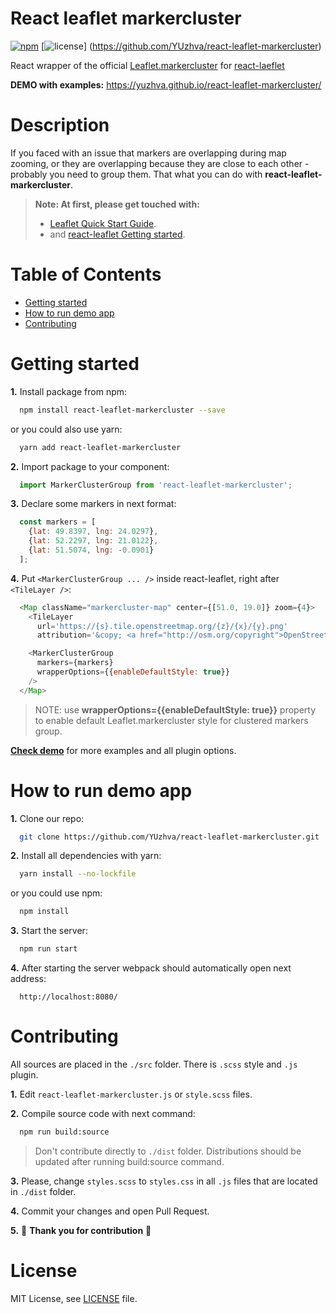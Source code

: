 # React leaflet markercluster
[![npm](https://img.shields.io/npm/v/react-leaflet-markercluster.svg)](
https://www.npmjs.com/package/react-leaflet-markercluster)
[![license](https://img.shields.io/github/license/mashape/apistatus.svg?style=plastic)]
(https://github.com/YUzhva/react-leaflet-markercluster)

React wrapper of the official [Leaflet.markercluster](
https://github.com/Leaflet/Leaflet.markercluster)
for [react-laeflet](https://github.com/PaulLeCam/react-leaflet)

**DEMO with examples:** https://yuzhva.github.io/react-leaflet-markercluster/

# Description

If you faced with an issue that markers are overlapping during map zooming, or they are
overlapping because they are close to each other - probably you need to group them.
That what you can do with **react-leaflet-markercluster**.

> **Note: At first, please get touched with:**
> - [Leaflet Quick Start Guide](
http://leafletjs.com/examples/quick-start/).
> - and [react-leaflet Getting started](
https://github.com/PaulLeCam/react-leaflet/blob/master/docs/Getting%20started.md).


# Table of Contents
* [Getting started](#getting-started)
* [How to run demo app](#how-to-run-demo-app)
* [Contributing](#contributing)

# Getting started

**1.** Install package from npm:
```bash
  npm install react-leaflet-markercluster --save
```
or you could also use yarn:
```bash
  yarn add react-leaflet-markercluster
```

**2.** Import package to your component:
```javascript
  import MarkerClusterGroup from 'react-leaflet-markercluster';
```

**3.** Declare some markers in next format:
```javascript
  const markers = [
    {lat: 49.8397, lng: 24.0297},
    {lat: 52.2297, lng: 21.0122},
    {lat: 51.5074, lng: -0.0901}
  ];
```

**4.** Put `<MarkerClusterGroup ... />` inside react-leaflet, right after `<TileLayer />`:
```javascript
  <Map className="markercluster-map" center={[51.0, 19.0]} zoom={4}>
    <TileLayer
      url='https://{s}.tile.openstreetmap.org/{z}/{x}/{y}.png'
      attribution='&copy; <a href="http://osm.org/copyright">OpenStreetMap</a> contributors'/>

    <MarkerClusterGroup
      markers={markers}
      wrapperOptions={{enableDefaultStyle: true}}
    />
  </Map>
```
> NOTE: use **wrapperOptions={{enableDefaultStyle: true}}** property
to enable default Leaflet.markercluster style for clustered markers group.

[**Check demo**](https://yuzhva.github.io/react-leaflet-markercluster/) for more examples
and all plugin options.

# How to run demo app
**1.** Clone our repo:
```bash
  git clone https://github.com/YUzhva/react-leaflet-markercluster.git
```

**2.** Install all dependencies with yarn:
```bash
  yarn install --no-lockfile
```
or you could use npm:
```bash
  npm install
```

**3.** Start the server:
```bash
  npm run start
```

**4.** After starting the server webpack should automatically open next address:
```
  http://localhost:8080/
```

# Contributing
All sources are placed in the `./src` folder. There is `.scss` style and `.js` plugin.

**1.** Edit `react-leaflet-markercluster.js` or `style.scss` files.

**2.** Compile source code with next command:
```bash
  npm run build:source
```
> Don't contribute directly to `./dist` folder.
Distributions should be updated after running build:source command.

**3.** Please, change `styles.scss` to `styles.css`
in all `.js` files that are located in `./dist` folder.

**4.** Commit your changes and open Pull Request.

**5.** :beer: **Thank you for contribution** :beer:

# License
MIT License, see [LICENSE](
  https://github.com/YUzhva/react-leaflet-markercluster/blob/master/LICENSE) file.
